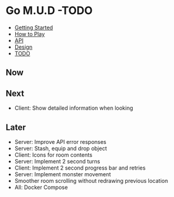 # Go M.U.D -TODO

- [Getting Started](README.md)
- [How to Play](README-HOWTOPLAY.md)
- [API](README-API.md)
- [Design](README-DESIGN.md)
- [TODO](README-TODO.md)

## Now


## Next

- Client: Show detailed information when looking

## Later

- Server: Improve API error responses
- Server: Stash, equip and drop object
- Client: Icons for room contents
- Server: Implement 2 second turns
- Client: Implement 2 second progress bar and retries
- Server: Implement monster movement
- Smoother room scrolling without redrawing previous location
- All: Docker Compose
